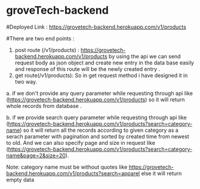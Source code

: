 # groveTech-backend
#Deployed Link : https://grovetech-backend.herokuapp.com/v1/products

#There are two end points : 
1. post route (/v1/products) : https://grovetech-backend.herokuapp.com/v1/products by using the api we can send request body as json object and create new entry in the data base easily  and response of this route will be the newly created entry .
2. get route(/v1/products): So in get request method i have designed it in two way. 

a. if we don't provide any query parameter while requesting through api like  (https://grovetech-backend.herokuapp.com/v1/products) so it will return whole records from database .

b. if we provide search query parameter while requesting through api like  (https://grovetech-backend.herokuapp.com/v1/products?search=category-name) so it will return all the records according to given category as a serach parameter with pagination and sorted by created time from newest to old. 
And we can also specify page and size in request like (https://grovetech-backend.herokuapp.com/v1/products?search=category-name&page=2&size=20).

Note: category name must be without quotes like https://grovetech-backend.herokuapp.com/v1/products?search=apparel else it will return empty data

